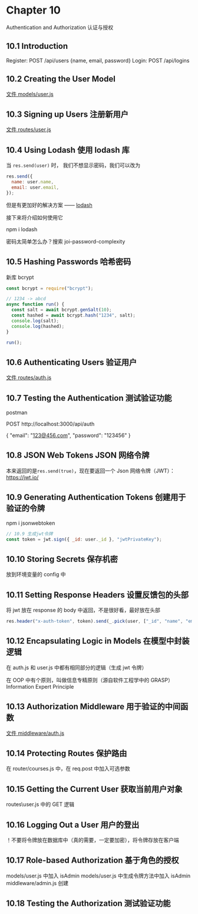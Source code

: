 # Chapter 10

Authentication and Authorization 认证与授权

## 10.1 Introduction

Register: POST /api/users {name, email, password}
Login: POST /api/logins

## 10.2 Creating the User Model

[文件 models/user.js](../../models/user.js)

## 10.3 Signing up Users 注册新用户

[文件 routes/user.js](../../routes/user.js)

## 10.4 Using Lodash 使用 lodash 库

当 `res.send(user)` 时， 我们不想显示密码，我们可以改为

```javascript
res.send({
  name: user.name,
  email: user.email,
});
```

但是有更加好的解决方案 —— [lodash](https://lodash.com/)

接下来将介绍如何使用它

npm i lodash

密码太简单怎么办？搜索 joi-password-complexity

## 10.5 Hashing Passwords 哈希密码

新库 bcrypt

```javascript
const bcrypt = require("bcrypt");

// 1234 -> abcd
async function run() {
  const salt = await bcrypt.genSalt(10);
  const hashed = await bcrypt.hash("1234", salt);
  console.log(salt);
  console.log(hashed);
}

run();
```

## 10.6 Authenticating Users 验证用户

[文件 routes/auth.js](../../routes/auth.js)

## 10.7 Testing the Authentication 测试验证功能

postman

POST http://localhost:3000/api/auth

{
"email": "123@456.com",
"password": "123456"
}

## 10.8 JSON Web Tokens JSON 网络令牌

本来返回的是`res.send(true)`，现在要返回一个 Json 网络令牌（JWT）：https://jwt.io/

## 10.9 Generating Authentication Tokens 创建用于验证的令牌

npm i jsonwebtoken

```javascript
// 10.9 生成jwt令牌
const token = jwt.sign({ _id: user._id }, "jwtPrivateKey");
```

## 10.10 Storing Secrets 保存机密

放到环境变量的 config 中

## 10.11 Setting Response Headers 设置反馈包的头部

将 jwt 放在 response 的 body 中返回，不是很好看，最好放在头部

```javascript
res.header("x-auth-token", token).send(_.pick(user, ["_id", "name", "email"]));
```

## 10.12 Encapsulating Logic in Models 在模型中封装逻辑

在 auth.js 和 user.js 中都有相同部分的逻辑（生成 jwt 令牌）

在 OOP 中有个原则，叫做信息专精原则（源自软件工程学中的 GRASP）Information Expert Principle

## 10.13 Authorization Middleware 用于验证的中间函数

[文件 middleware/auth.js](../../middleware/auth.js)

## 10.14 Protecting Routes 保护路由

在 router/courses.js 中，在 req.post 中加入可选参数

## 10.15 Getting the Current User 获取当前用户对象

routes\user.js 中的 GET 逻辑

## 10.16 Logging Out a User 用户的登出

！不要将令牌放在数据库中（真的需要，一定要加密），将令牌存放在客户端

## 10.17 Role-based Authorization 基于角色的授权

models/user.js 中加入 isAdmin
models/user.js 中生成令牌方法中加入 isAdmin
middleware/admin.js 创建

## 10.18 Testing the Authorization 测试验证功能
